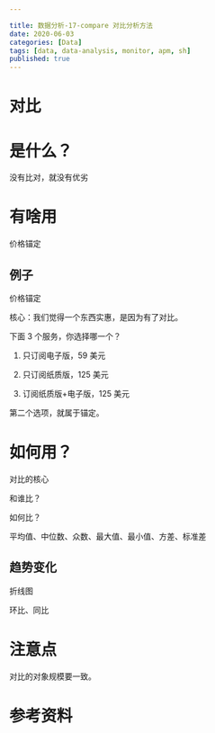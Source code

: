 ```yaml
---

title: 数据分析-17-compare 对比分析方法
date: 2020-06-03
categories: [Data]
tags: [data, data-analysis, monitor, apm, sh]
published: true
---
```



# 对比

# 是什么？

没有比对，就没有优劣

# 有啥用

价格锚定

## 例子

价格锚定

核心：我们觉得一个东西实惠，是因为有了对比。


下面 3 个服务，你选择哪一个？

1. 只订阅电子版，59 美元

2. 只订阅纸质版，125 美元

3. 订阅纸质版+电子版，125 美元


第二个选项，就属于锚定。

# 如何用？

对比的核心

和谁比？

如何比？

平均值、中位数、众数、最大值、最小值、方差、标准差

## 趋势变化

折线图

环比、同比


# 注意点

对比的对象规模要一致。

# 参考资料

